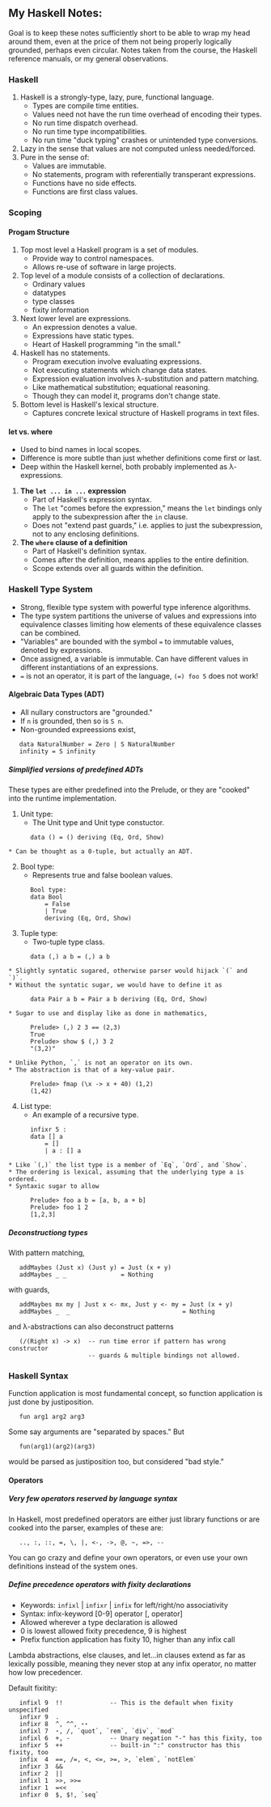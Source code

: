 ## My Haskell Notes:
Goal is to keep these notes sufficiently short to be able to wrap my head
around them, even at the price of them not being properly logically
grounded, perhaps even circular.  Notes taken from the course, the
Haskell reference manuals, or my general observations.

### Haskell
1. Haskell is a strongly-type, lazy, pure, functional language.
    * Types are compile time entities.
    * Values need not have the run time overhead of encoding their types.
    * No run time dispatch overhead.
    * No run time type incompatibilities.
    * No run time "duck typing" crashes or unintended type conversions.
2. Lazy in the sense that values are not computed unless needed/forced.
3. Pure in the sense of:
    * Values are immutable.
    * No statements, program with referentially transperant expressions.
    * Functions have no side effects.
    * Functions are first class values.

### Scoping
#### Progam Structure
1. Top most level a Haskell program is a set of modules.
    * Provide way to control namespaces.
    * Allows re-use of software in large projects.
2. Top level of a module consists of a collection of declarations.
    * Ordinary values
    * datatypes
    * type classes
    * fixity information
3. Next lower level are expressions.
    * An expression denotes a value.
    * Expressions have static types.
    * Heart of Haskell programming "in the small."
4. Haskell has no statements.
    * Program execution involve evaluating expressions.
    * Not executing statements which change data states.
    * Expression evaluation involves λ-substitution and pattern matching.
    * Like mathematical substitution; equational reasoning.
    * Though they can model it, programs don't change state.
5. Bottom level is Haskell's lexical structure.
    * Captures concrete lexical structure of Haskell programs in text files.

#### let vs. where
* Used to bind names in local scopes.
* Difference is more subtle than just whether definitions come first or last.
* Deep within the Haskell kernel, both probably implemented as λ-expressions.
1. **The `let ... in ...` expression**
    * Part of Haskell's expression syntax.
    * The `let` "comes before the expression," means the `let` bindings only
      apply to the subexpression after the `in` clause.
    * Does not "extend past guards," i.e. applies to just the subexpression, 
      not to any enclosing definitions.
2. **The `where` clause of a definition**
    * Part of Haskell's definition syntax.
    * Comes after the definition, means applies to the entire definition.
    * Scope extends over all guards within the definition.

### Haskell Type System
* Strong, flexible type system with powerful type inference algorithms.
* The type system partitions the universe of values and expressions into
  equivalence classes limiting how elements of these equivalence classes
  can be combined.
* "Variables" are bounded with the symbol `=` to immutable values, denoted
  by expressions.
* Once assigned, a variable is immutable.  Can have different values in
  different instantiations of an expressions.
* `=` is not an operator, it is part of the language, `(=) foo 5` does not work!

#### Algebraic Data Types (ADT)
* All nullary constructors are "grounded."
* If `n` is grounded, then so is `S n`.
* Non-grounded expreessions exist,
```
   data NaturalNumber = Zero | S NaturalNumber
   infinity = S infinity
```

##### Simplified versions of predefined ADTs
These types are either predefined into the Prelude, or they are "cooked"
into the runtime implementation.

1. Unit type:
    * The Unit type and Unit type constuctor.
```
      data () = () deriving (Eq, Ord, Show)
```
    * Can be thought as a 0-tuple, but actually an ADT.

2. Bool type:
    * Represents true and false boolean values.
```
      Bool type:
      data Bool
          = False
          | True
          deriving (Eq, Ord, Show)
```
3. Tuple type:
    * Two-tuple type class.
```
      data (,) a b = (,) a b
```
    * Slightly syntatic sugared, otherwise parser would hijack `(` and `)`.
    * Without the syntatic sugar, we would have to define it as
```
      data Pair a b = Pair a b deriving (Eq, Ord, Show)
```
    * Sugar to use and display like as done in mathematics,
```
      Prelude> (,) 2 3 == (2,3)
      True
      Prelude> show $ (,) 3 2
      "(3,2)"
```
    * Unlike Python, `,` is not an operator on its own. 
    * The abstraction is that of a key-value pair.
```
      Prelude> fmap (\x -> x + 40) (1,2)
      (1,42)
```
4. List type:
    * An example of a recursive type.
```
      infixr 5 :
      data [] a
          = []
          | a : [] a
```
    * Like `(,)` the list type is a member of `Eq`, `Ord`, and `Show`.
    * The ordering is lexical, assuming that the underlying type a is ordered.
    * Syntaxic sugar to allow
```
      Prelude> foo a b = [a, b, a + b]
      Prelude> foo 1 2
      [1,2,3]
```

##### Deconstructiong types
With pattern matching,
```
   addMaybes (Just x) (Just y) = Just (x + y)
   addMaybes _ _               = Nothing
```
with guards,
```
   addMaybes mx my | Just x <- mx, Just y <- my = Just (x + y)
   addMaybes _  _                               = Nothing
```
and λ-abstractions can also deconstruct patterns
```
   (/(Right x) -> x)  -- run time error if pattern has wrong constructor
                      -- guards & multiple bindings not allowed.
```

### Haskell Syntax
Function application is most fundamental concept, so function
application is just done by justiposition.
```
   fun arg1 arg2 arg3
```
Some say arguments are "separated by spaces."  But
```
   fun(arg1)(arg2)(arg3)
```
would be parsed as justiposition too, but considered "bad style."

#### Operators
##### Very few operators reserved by language syntax
In Haskell, most predefined operators are either just library functions
or are cooked into the parser, examples of these are:
```
   .., :, ::, =, \, |, <-, ->, @, ~, =>, --
```
You can go crazy and define your own operators, or even use your own
definitions instead of the system ones.

##### Define precedence operators with fixity declarations
* Keywords: `infixl` | `infixr` | `infix` for left/right/no associativity
* Syntax: infix-keyword [0-9] operator [, operator]
* Allowed wherever a type declaration is allowed
* 0 is lowest allowed fixity precedence, 9 is highest
* Prefix function application has fixity 10, higher than any infix call

Lambda abstractions, else clauses, and let...in clauses extend as far as
lexically possible, meaning they never stop at any infix operator, no
matter how low precedencer.

Default fixitity:
```
   infixl 9  !!             -- This is the default when fixity unspecified
   infixr 9  .
   infixr 8  ^, ^^, ⋆⋆
   infixl 7  ⋆, /, `quot`, `rem`, `div`, `mod`  
   infixl 6  +, -           -- Unary negation "-" has this fixity, too
   infixr 5  ++             -- built-in ":" constructor has this fixity, too
   infix  4  ==, /=, <, <=, >=, >, `elem`, `notElem`
   infixr 3  &&
   infixr 2  ||
   infixl 1  >>, >>=
   infixr 1  =<<  
   infixr 0  $, $!, `seq`
```
